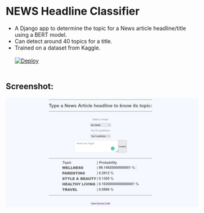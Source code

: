 # NEWS Headline Classifier 
- A Django app to determine the topic for a News article headline/title using a BERT model.
- Can detect around 40 topics for a title.
- Trained on a dataset from Kaggle.<br><br>
[![Deploy](https://www.herokucdn.com/deploy/button.svg)](https://news-segmentation/)<br><br>
## Screenshot:<br>
<img src="https://github.com/AnityaGan9urde/NEWS-Headline-Classifier-project/blob/main-main/screenshot.jpg"></img>

